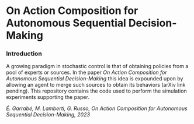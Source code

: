 # On Action Composition for Autonomous Sequential Decision-Making

### Introduction
A growing paradigm in stochastic control is that of obtaining policies from a pool of experts or sources. In the paper _On Action Composition for Autonomous Sequential Decision-Making_ this idea is expounded upon by allowing an agent to merge such sources to obtain its behaviors (arXiv link pending). This repository contains the code used to perform the simulation experiments supporting the paper.

_É. Garrabé, M. Lamberti, G. Russo, On Action Composition for Autonomous Sequential Decision-Making, 2023_

